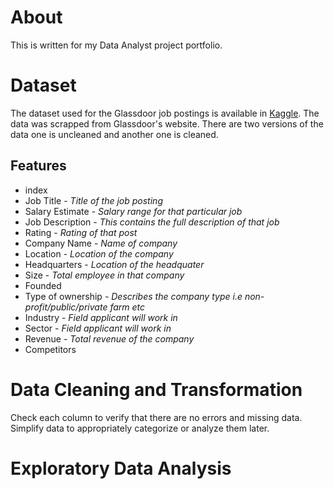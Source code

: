 <h1>About</h1>
This is written for my Data Analyst project portfolio.
<h1>Dataset</h1>
The dataset used for the Glassdoor job postings is available in <a href='https://www.kaggle.com/datasets/rashikrahmanpritom/data-science-job-posting-on-glassdoor'>Kaggle</a>.
The data was scrapped from Glassdoor's website. There are two versions of the data one is uncleaned and another one is cleaned.
<h2>Features</h2>
  <ul>
    <li>index</li>
    <li>Job Title - <i>Title of the job posting</i></li>
    <li>Salary Estimate - <i>Salary range for that particular job</i></li>
    <li>Job Description - <i>This contains the full description of that job</i></li>
    <li>Rating - <i>Rating of that post</i></li>
    <li>Company Name - <i>Name of company</i></li>
    <li>Location - <i>Location of the company</i></li>
    <li>Headquarters - <i>Location of the headquater</i></li>
    <li>Size - <i>Total employee in that company</i></li>
    <li>Founded</li>
    <li>Type of ownership - <i>Describes the company type i.e non-profit/public/private farm etc</i></li>
    <li>Industry - <i>Field applicant will work in</i></li>
    <li>Sector - <i>Field applicant will work in</i></li>
    <li>Revenue - <i>Total revenue of the company</i></li>
    <li>Competitors</li>
  </ul>
<h1>Data Cleaning and Transformation</h1>
Check each column to verify that there are no errors and missing data.
<br>
Simplify data to appropriately categorize or analyze them later.
<h1>Exploratory Data Analysis</h1>
